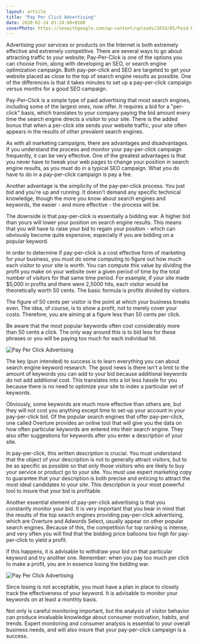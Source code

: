 ```yaml
---
layout: article
title: "Pay Per Click Advertising"
date: 2020-02-24 01:24:00+0200
coverPhoto: https://seowithgoogle.com/wp-content/uploads/2019/05/Paid-Per-Click.jpg
---
```




Advertising your services or products on the Internet is both extremely effective and extremely competitive. There are several ways to go about attracting traffic to your website; Pay-Per-Click is one of the options you can choose from, along with developing an SEO, or search engine optimization campaign. Both pay-per-click and SEO are targeted to get your website placed as close to the top of search engine results as possible. One of the differences is that it takes minutes to set up a pay-per-click campaign versus months for a good SEO campaign.

Pay-Per-Click is a simple type of paid advertising that most search engines, including some of the largest ones, now offer. It requires a bid for a "per-click" basis, which translates to your company paying the bid amount every time the search engine directs a visitor to your site. There is the added bonus that when a per-click site sends your website traffic, your site often appears in the results of other prevalent search engines.

As with all marketing campaigns, there are advantages and disadvantages. If you understand the process and monitor your pay-per-click campaign frequently, it can be very effective. One of the greatest advantages is that you never have to tweak your web pages to change your position in search engine results, as you must do in a typical SEO campaign. What you do have to do in a pay-per-click campaign is pay a fee.

Another advantage is the simplicity of the pay-per-click process. You just bid and you're up and running. It doesn't demand any specific technical knowledge, though the more you know about search engines and keywords, the easier - and more effective - the process will be.

The downside is that pay-per-click is essentially a bidding war. A higher bid than yours will lower your position on search engine results. This means that you will have to raise your bid to regain your position - which can obviously become quite expensive, especially if you are bidding on a popular keyword.

In order to determine if pay-per-click is a cost effective form of marketing for your business, you must do some computing to figure out how much each visitor to your site is worth. You can compute this value by dividing the profit you make on your website over a given period of time by the total number of visitors for that same time period. For example, if your site made $5,000 in profits and there were 2,5000 hits, each visitor would be theoretically worth 50 cents. The basic formula is profits divided by visitors.

The figure of 50 cents per visitor is the point at which your business breaks even. The idea, of course, is to show a profit, not to merely cover your costs. Therefore, you are aiming at a figure less than 50 cents per click.

Be aware that the most popular keywords often cost considerably more than 50 cents a click. The only way around this is to bid less for these phrases or you will be paying too much for each individual hit.

![Pay Per Click Advertising](https://www.backtoblackagency.com/wp-content/uploads/2017/04/pay-per-click-advertising1.jpg)


The key (pun intended) to success is to learn everything you can about search engine keyword research. The good news is there isn't a limit to the amount of keywords you can add to your bid because additional keywords do not add additional cost. This translates into a lot less hassle for you because there is no need to optimize your site to index a particular set of keywords.

Obviously, some keywords are much more effective than others are, but they will not cost you anything except time to set-up your account in your pay-per-click bid. Of the popular search engines that offer pay-per-click, one called Overture provides an online tool that will give you the data on how often particular keywords are entered into their search engine. They also offer suggestions for keywords after you enter a description of your site.

In pay-per-click, this written description is crucial. You must understand that the object of your description is not to generally attract visitors, but to be as specific as possible so that only those visitors who are likely to buy your service or product go to your site. You must use expert marketing copy to guarantee that your description is both precise and enticing to attract the most ideal candidates to your site. This description is your most powerful tool to insure that your bid is profitable.

Another essential element of pay-per-click advertising is that you constantly monitor your bid. It is very important that you bear in mind that the results of the top search engines providing pay-per-click advertising, which are Overture and Adwords Select, usually appear on other popular search engines. Because of this, the competition for top ranking is intense, and very often you will find that the bidding price balloons too high for pay-per-click to yield a profit.

If this happens, it is advisable to withdraw your bid on that particular keyword and try another one. Remember: when you pay too much per click to make a profit, you are in essence losing the bidding war.

![Pay Per Click Advertising](https://www.webprofits.in/blog/wp-content/uploads/2010/12/ppc-google.jpg)


Since losing is not acceptable, you must have a plan in place to closely track the effectiveness of your keyword. It is advisable to monitor your keywords on at least a monthly basis.

Not only is careful monitoring important, but the analysis of visitor behavior can produce invaluable knowledge about consumer motivation, habits, and trends. Expert monitoring and consumer analysis is essential to your overall business needs, and will also insure that your pay-per-click campaign is a success.